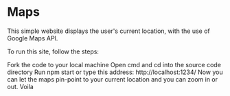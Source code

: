 # Maps

This simple website displays the user's current location, with the use of Google Maps API.

To run this site, follow the steps:

Fork the code to your local machine
Open cmd and cd into the source code directory
Run npm start or type this address: http://localhost:1234/
Now you can let the maps pin-point to your current location and you can zoom in or out.
Voila

